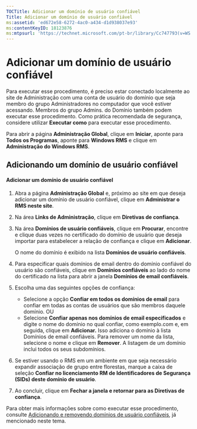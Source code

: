 ```yaml
---
TOCTitle: Adicionar um domínio de usuário confiável
Title: Adicionar um domínio de usuário confiável
ms:assetid: 'ed672e58-6272-4ac0-a434-d1d938037e93'
ms:contentKeyID: 18123876
ms:mtpsurl: 'https://technet.microsoft.com/pt-br/library/Cc747793(v=WS.10)'
---
```


Adicionar um domínio de usuário confiável
=========================================

Para executar esse procedimento, é preciso estar conectado localmente ao site de Administração com uma conta de usuário do domínio que seja membro do grupo Administradores no computador que você estiver acessando. Membros do grupo Admins. do Domínio também podem executar esse procedimento. Como prática recomendada de segurança, considere utilizar **Executar como** para executar esse procedimento.

Para abrir a página **Administração Global**, clique em **Iniciar**, aponte para **Todos os Programas**, aponte para **Windows RMS** e clique em **Administração do Windows RMS**.

Adicionando um domínio de usuário confiável
-------------------------------------------

#### Adicionar um domínio de usuário confiável

1.  Abra a página **Administração Global** e, próximo ao site em que deseja adicionar um domínio de usuário confiável, clique em **Administrar o RMS neste site**.

2.  Na área **Links de Administração**, clique em **Diretivas de confiança**.

3.  Na área **Domínios de usuário confiáveis**, clique em **Procurar**, encontre e clique duas vezes no certificado do domínio de usuário que deseja importar para estabelecer a relação de confiança e clique em **Adicionar**.

    O nome do domínio é exibido na lista **Domínios de usuário confiáveis**.

4.  Para especificar quais domínios de email dentro do domínio confiável do usuário são confiáveis, clique em **Domínios confiáveis** ao lado do nome do certificado na lista para abrir a janela **Domínios de email confiáveis**.

5.  Escolha uma das seguintes opções de confiança:

    -   Selecione a opção **Confiar em todos os domínios de email** para confiar em todas as contas de usuários que são membros daquele domínio.
        OU
    -   Selecione **Confiar apenas nos domínios de email especificados** e digite o nome do domínio no qual confiar, como exemplo.com e, em seguida, clique em **Adicionar.** Isso adiciona o domínio à lista Domínios de email confiáveis. Para remover um nome da lista, selecione o nome e clique em **Remover**. A listagem de um domínio inclui todos os seus subdomínios.

6.  Se estiver usando o RMS em um ambiente em que seja necessário expandir associação de grupo entre florestas, marque a caixa de seleção **Confiar no licenciamento RM de Identificadores de Segurança (SIDs) deste domínio de usuário**.

7.  Ao concluir, clique em **Fechar a janela e retornar para as Diretivas de confiança**.

Para obter mais informações sobre como executar esse procedimento, consulte [Adicionando e removendo domínios de usuário confiáveis](https://technet.microsoft.com/7c440b15-01c4-49f1-b43c-00f67f3388c1), já mencionado neste tema.

